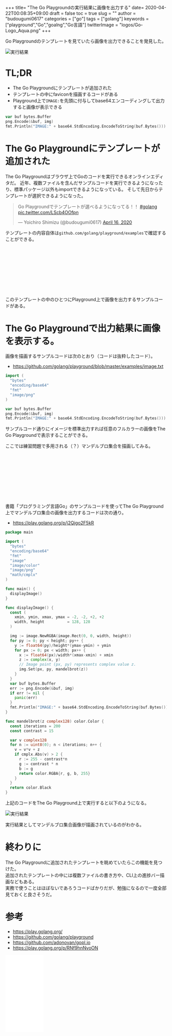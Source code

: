 +++
title= "The Go Playgroundの実行結果に画像を出力する"
date= 2020-04-22T00:08:35+09:00
draft = false
toc = true
slug = ""
author = "budougumi0617"
categories = ["go"]
tags = ["golang"]
keywords = ["playground","Go","goalng","Go言語"]
twitterImage = "logos/Go-Logo_Aqua.png"
+++

Go Playgroundのテンプレートを見ていたら画像を出力できることを発見した。

![実行結果](/2020/04/22_playground.png)

<!--more-->

# TL;DR
- The Go Playgroundにテンプレートが追加された
- テンプレートの中にfaviconを描画するコードがある
- Playground上で`IMAGE:`を先頭に付与してbase64エンコーディングして出力すると画像が表示できる

```go
var buf bytes.Buffer
png.Encode(&buf, img)
fmt.Println("IMAGE:" + base64.StdEncoding.EncodeToString(buf.Bytes()))
```

# The Go Playgroundにテンプレートが追加された
The Go Playgroundはブラウザ上でGoのコードを実行できるオンラインエディタだ。
近年、複数ファイルを含んだサンプルコードを実行できるようになったり、標準パッケージ以外もimportできるようになっている。
そして先日からテンプレートが選択できるようになった。

<blockquote class="twitter-tweet"><p lang="ja" dir="ltr">Go Playgroundでテンプレートが選べるようになってる！！ <a href="https://twitter.com/hashtag/golang?src=hash&amp;ref_src=twsrc%5Etfw">#golang</a> <a href="https://t.co/LScb4OOfpn">pic.twitter.com/LScb4OOfpn</a></p>&mdash; Yoichiro Shimizu (@budougumi0617) <a href="https://twitter.com/budougumi0617/status/1250605368943624192?ref_src=twsrc%5Etfw">April 16, 2020</a></blockquote> <script async src="https://platform.twitter.com/widgets.js" charset="utf-8"></script>

テンプレートの内容自体は`github.com/golang/playground/examples`で確認することができる。

<div class="iframely-embed"><div class="iframely-responsive" style="height: 140px; padding-bottom: 0;"><a href="https://github.com/golang/playground" data-iframely-url="//cdn.iframe.ly/K2PRvCo"></a></div></div><script async src="//cdn.iframe.ly/embed.js" charset="utf-8"></script>

このテンプレートの中のひとつにPlayground上で画像を出力するサンプルコードがある。

# The Go Playgroundで出力結果に画像を表示する。
画像を描画するサンプルコードは次のとおり（コードは抜粋したコード）。

- https://github.com/golang/playground/blob/master/examples/image.txt

```go
import (
  "bytes"
  "encoding/base64"
  "fmt"
  "image/png"
)

var buf bytes.Buffer
png.Encode(&buf, img)
fmt.Println("IMAGE:" + base64.StdEncoding.EncodeToString(buf.Bytes()))
```

サンプルコード通りにイメージを標準出力すれば任意のフルカラーの画像をThe Go Playgroundで表示することができる。

ここでは練習問題で多用される（？）マンデルブロ集合を描画してみる。

<div class="iframely-embed"><div class="iframely-responsive" style="height: 140px; padding-bottom: 0;"><a href="https://github.com/adonovan/gopl.io" data-iframely-url="//cdn.iframe.ly/ukgf0Qy"></a></div></div><script async src="//cdn.iframe.ly/embed.js" charset="utf-8"></script>

書籍「プログラミング言語Go」のサンプルコードを使ってThe Go Playground上でマンデルブロ集合の画像を出力するコードは次の通り。

- https://play.golang.org/p/j2Qjgo2F5kR

```go
package main

import (
  "bytes"
  "encoding/base64"
  "fmt"
  "image"
  "image/color"
  "image/png"
  "math/cmplx"
)

func main() {
  displayImage()
}

func displayImage() {
  const (
    xmin, ymin, xmax, ymax = -2, -2, +2, +2
    width, height          = 128, 128
  )

  img := image.NewRGBA(image.Rect(0, 0, width, height))
  for py := 0; py < height; py++ {
    y := float64(py)/height*(ymax-ymin) + ymin
    for px := 0; px < width; px++ {
      x := float64(px)/width*(xmax-xmin) + xmin
      z := complex(x, y)
      // Image point (px, py) represents complex value z.
      img.Set(px, py, mandelbrot(z))
    }
  }
  var buf bytes.Buffer
  err := png.Encode(&buf, img)
  if err != nil {
    panic(err)
  }
  fmt.Println("IMAGE:" + base64.StdEncoding.EncodeToString(buf.Bytes()))
}

func mandelbrot(z complex128) color.Color {
  const iterations = 200
  const contrast = 15

  var v complex128
  for n := uint8(0); n < iterations; n++ {
    v = v*v + z
    if cmplx.Abs(v) > 2 {
      r := 255 - contrast*n
      g := contrast * n
      b := g
      return color.RGBA{r, g, b, 255}
    }
  }
  return color.Black
}
```

上記のコードをThe Go Playground上で実行すると以下のようになる。

![実行結果](/2020/04/22_playground.png)

実行結果としてマンデルブロ集合画像が描画されているのがわかる。

# 終わりに
The Go Playgroundに追加されたテンプレートを眺めていたらこの機能を見つけた。  
追加されたテンプレートの中には複数ファイルの書き方や、CLI上の進捗バー描画などもある。  
実務で使うことはほぼないであろうコードばかりだが、勉強になるので一度全部見ておくと良さそうだ。

# 参考
- https://play.golang.org/
- https://github.com/golang/playground
- https://github.com/adonovan/gopl.io
- https://play.golang.org/p/RNf9hnNvoON


<iframe style="width:120px;height:240px;" marginwidth="0" marginheight="0" scrolling="no" frameborder="0" src="//rcm-fe.amazon-adsystem.com/e/cm?lt1=_blank&bc1=000000&IS2=1&bg1=FFFFFF&fc1=000000&lc1=0000FF&t=github.io-22&language=ja_JP&o=9&p=8&l=as4&m=amazon&f=ifr&ref=as_ss_li_til&asins=4621300253&linkId=b0f74778233054f1e700f570fc471f6e"></iframe>